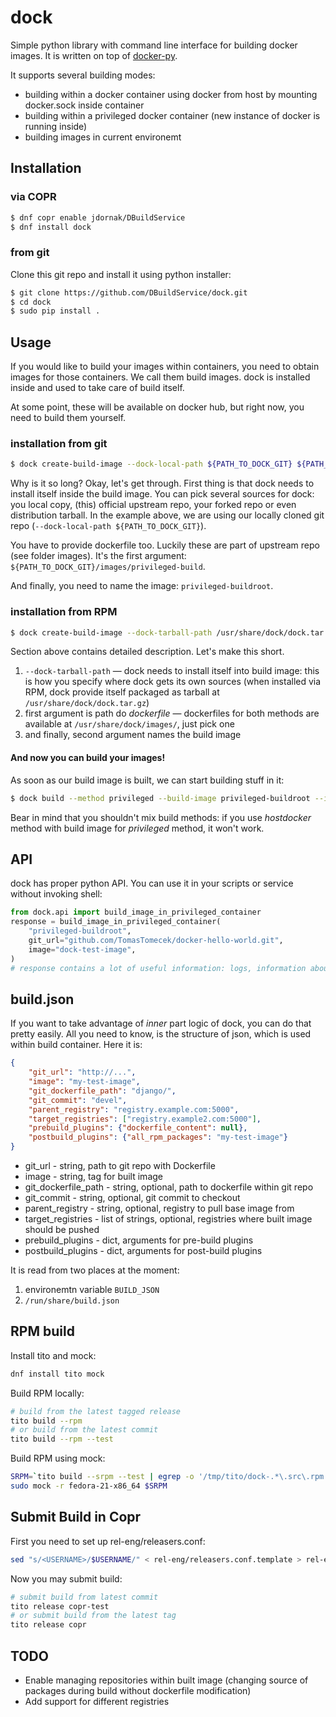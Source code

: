 dock
====

Simple python library with command line interface for building docker images. It is written on top of [docker-py](https://github.com/docker/docker-py).

It supports several building modes:

 * building within a docker container using docker from host by mounting docker.sock inside container
 * building within a privileged docker container (new instance of docker is running inside)
 * building images in current environemt

## Installation

### via COPR

```bash
$ dnf copr enable jdornak/DBuildService
$ dnf install dock
```

### from git

Clone this git repo and install it using python installer:

```bash
$ git clone https://github.com/DBuildService/dock.git
$ cd dock
$ sudo pip install .
```

## Usage

If you would like to build your images within containers, you need to obtain images for those containers. We call them build images. dock is installed inside and used to take care of build itself.

At some point, these will be available on docker hub, but right now, you need to build them yourself.

### installation from git

```bash
$ dock create-build-image --dock-local-path ${PATH_TO_DOCK_GIT} ${PATH_TO_DOCK_GIT}/images/privileged-build privileged-buildroot
```

Why is it so long? Okay, let's get through. First thing is that dock needs to install itself inside the build image. You can pick several sources for dock: you local copy, (this) official upstream repo, your forked repo or even distribution tarball. In the example above, we are using our locally cloned git repo (`--dock-local-path ${PATH_TO_DOCK_GIT}`).

You have to provide dockerfile too. Luckily these are part of upstream repo (see folder images). It's the first argument: `${PATH_TO_DOCK_GIT}/images/privileged-build`.

And finally, you need to name the image: `privileged-buildroot`.

### installation from RPM

```bash
$ dock create-build-image --dock-tarball-path /usr/share/dock/dock.tar.gz /usr/share/dock/images/privileged-builder buildroot-fedora
```

Section above contains detailed description. Let's make this short.

1. `--dock-tarball-path` — dock needs to install itself into build image: this is how you specify where dock gets its own sources (when installed via RPM, dock provide itself packaged as tarball at `/usr/share/dock/dock.tar.gz`)
2. first argument is path do _dockerfile_ — dockerfiles for both methods are available at `/usr/share/dock/images/`, just pick one
3. and finally, second argument names the build image

#### And now you can build your images!

As soon as our build image is built, we can start building stuff in it:

```bash
$ dock build --method privileged --build-image privileged-buildroot --image test-image --git-url "github.com/TomasTomecek/docker-hello-world.git"
```

Bear in mind that you shouldn't mix build methods: if you use _hostdocker_ method with build image for _privileged_ method, it won't work.

## API

dock has proper python API. You can use it in your scripts or service without invoking shell:

```python
from dock.api import build_image_in_privileged_container
response = build_image_in_privileged_container(
    "privileged-buildroot",
    git_url="github.com/TomasTomecek/docker-hello-world.git",
    image="dock-test-image",
)
# response contains a lot of useful information: logs, information about images, plugin results
```

## build.json

If you want to take advantage of _inner_ part logic of dock, you can do that pretty easily. All you need to know, is the structure of json, which is used within build container. Here it is:

```json
{
    "git_url": "http://...",
    "image": "my-test-image",
    "git_dockerfile_path": "django/",
    "git_commit": "devel",
    "parent_registry": "registry.example.com:5000",
    "target_registries": ["registry.example2.com:5000"],
    "prebuild_plugins": {"dockerfile_content": null},
    "postbuild_plugins": {"all_rpm_packages": "my-test-image"}
}
```

 * git_url - string, path to git repo with Dockerfile
 * image - string, tag for built image
 * git_dockerfile_path - string, optional, path to dockerfile within git repo
 * git_commit - string, optional, git commit to checkout
 * parent_registry - string, optional, registry to pull base image from
 * target_registries - list of strings, optional, registries where built image should be pushed
 * prebuild_plugins - dict, arguments for pre-build plugins
 * postbuild_plugins - dict, arguments for post-build plugins

It is read from two places at the moment:

1. environemtn variable `BUILD_JSON`
2. `/run/share/build.json`

## RPM build

Install tito and mock:

```bash
dnf install tito mock
```

Build RPM locally:

```bash
# build from the latest tagged release
tito build --rpm
# or build from the latest commit
tito build --rpm --test
```

Build RPM using mock:

```bash
SRPM=`tito build --srpm --test | egrep -o '/tmp/tito/dock-.*\.src\.rpm'`
sudo mock -r fedora-21-x86_64 $SRPM
```

## Submit Build in Copr

First you need to set up rel-eng/releasers.conf:

```bash
sed "s/<USERNAME>/$USERNAME/" < rel-eng/releasers.conf.template > rel-eng/releasers.conf
```

Now you may submit build:

```bash
# submit build from latest commit
tito release copr-test
# or submit build from the latest tag
tito release copr
```

## TODO

* Enable managing repositories within built image (changing source of packages during build without dockerfile modification)
* Add support for different registries

